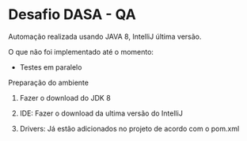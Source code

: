 # Desafio DASA - QA 

Automação realizada usando JAVA 8, IntelliJ última versão.

O que não foi implementado até o momento:
- Testes em paralelo

Preparação do ambiente

1. Fazer o download do JDK 8

2. IDE: Fazer o download da ultima versão do IntelliJ

3. Drivers: Já estão adicionados no projeto de acordo com o pom.xml
